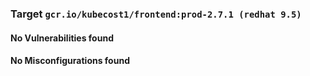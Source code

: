 
<h3>Target <code>gcr.io/kubecost1/frontend:prod-2.7.1 (redhat 9.5)</code></h3>
<h4>No Vulnerabilities found</h4>
<h4>No Misconfigurations found</h4>
